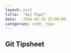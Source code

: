 ```yaml
---
layout: post
title:  "Git Tips"
date:   2014-03-15 15:00:00
categories: code, tips
---
```



Git Tipsheet
------------


